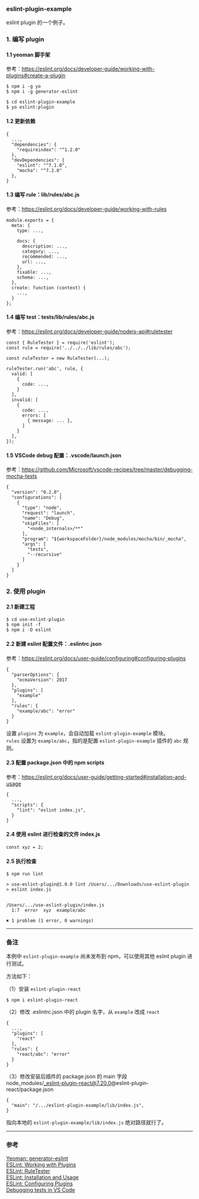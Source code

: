 ### eslint-plugin-example

eslint plugin 的一个例子。

### 1. 编写 plugin
#### 1.1 yeoman 脚手架
参考：https://eslint.org/docs/developer-guide/working-with-plugins#create-a-plugin

```
$ npm i -g yo
$ npm i -g generator-eslint
```

```
$ cd eslint-plugin-example
$ yo eslint:plugin
```

#### 1.2 更新依赖
```
{
  ...,
  "dependencies": {
    "requireindex": "^1.2.0"
  },
  "devDependencies": {
    "eslint": "^7.1.0",
    "mocha": "^7.2.0"
  },
}
```

#### 1.3 编写 rule：lib/rules/abc.js
参考：https://eslint.org/docs/developer-guide/working-with-rules
```
module.exports = {
  meta: {
    type: ...,

    docs: {
      description: ...,
      category: ...,
      recommended: ...,
      url: ...,
    },
    fixable: ...,
    schema: ...,
  },
  create: function (context) {
    ...,
  }
};
```

#### 1.4 编写 test：tests/lib/rules/abc.js
参考：https://eslint.org/docs/developer-guide/nodejs-api#ruletester
```
const { RuleTester } = require('eslint');
const rule = require('../../../lib/rules/abc');

const ruleTester = new RuleTester(...);

ruleTester.run('abc', rule, {
  valid: [
    {
      code: ...,
    }
  ],
  invalid: [
    {
      code: ...,
      errors: [
        { message: ... },
      ]
    }
  ],
});
```

#### 1.5 VSCode debug 配置：.vscode/launch.json
参考：https://github.com/Microsoft/vscode-recipes/tree/master/debugging-mocha-tests
```
{
  "version": "0.2.0",
  "configurations": [
    {
      "type": "node",
      "request": "launch",
      "name": "Debug",
      "skipFiles": [
        "<node_internals>/**"
      ],
      "program": "${workspaceFolder}/node_modules/mocha/bin/_mocha",
      "args": [
        "tests",
        "--recursive"
      ]
    }
  ]
}
```

### 2. 使用 plugin

#### 2.1 新建工程
```
$ cd use-eslint-plugin
$ npm init -f
$ npm i -D eslint
```

#### 2.2 新建 eslint 配置文件：.eslintrc.json
参考：https://eslint.org/docs/user-guide/configuring#configuring-plugins
```
{
  "parserOptions": {
    "ecmaVersion": 2017
  },
  "plugins": [
    "example"
  ],
  "rules": {
    "example/abc": "error"
  }
}
```
设置 `plugins` 为 `example`，会自动加载 `eslint-plugin-example` 模块。  
`rules` 设置为 `example/abc`，指的是配置 `eslint-plugin-example` 插件的 `abc` 规则。

#### 2.3 配置 package.json 中的 npm scripts
参考：https://eslint.org/docs/user-guide/getting-started#installation-and-usage
```
{
  ...,
  "scripts": {
    "lint": "eslint index.js",
  }
}
```

#### 2.4 使用 eslint 进行检查的文件 index.js
```
const xyz = 2;
```

#### 2.5 执行检查
```
$ npm run lint

> use-eslint-plugin@1.0.0 lint /Users/.../Downloads/use-eslint-plugin
> eslint index.js


/Users/.../use-eslint-plugin/index.js
  1:7  error  xyz  example/abc

✖ 1 problem (1 error, 0 warnings)
```

- - -

### 备注
本例中 `eslint-plugin-example` 尚未发布到 npm，可以使用其他 eslint plugin 进行测试。  
  
方法如下：  

（1）安装 `eslint-plugin-react`  
```
$ npm i eslint-plugin-react
```

（2）修改 .eslintrc.json 中的 plugin 名字，从 `example` 改成 `react`
```
{
  ...,
  "plugins": [
    "react"
  ],
  "rules": {
    "react/abc": "error"
  }
}
```

（3）修改安装后插件的 package.json 的 main 字段  
node_modules/_eslint-plugin-react@7.20.0@eslint-plugin-react/package.json
```
{
  "main": "/.../eslint-plugin-example/lib/index.js",
}
```
指向本地的 `eslint-plugin-example/lib/index.js` 绝对路径就行了。

- - -

### 参考
[Yeoman: generator-eslint](https://www.npmjs.com/package/generator-eslint)  
[ESLint: Working with Plugins](https://eslint.org/docs/developer-guide/working-with-plugins)  
[ESLint: RuleTester](https://eslint.org/docs/developer-guide/nodejs-api#ruletester)  
[ESLint: Installation and Usage](https://eslint.org/docs/user-guide/getting-started#installation-and-usage)  
[ESLint: Configuring Plugins](https://eslint.org/docs/user-guide/configuring#configuring-plugins)  
[Debugging tests in VS Code](https://github.com/Microsoft/vscode-recipes/tree/master/debugging-mocha-tests)
